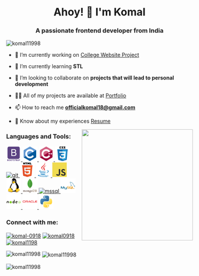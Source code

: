 
<h1 align="center">Ahoy! 👋 I'm Komal</h1>
<h3 align="center">A passionate frontend developer from India</h3>

<p align="left"> <img src="https://komarev.com/ghpvc/?username=komal11998&label=Profile%20views&color=0e75b6&style=flat" alt="komal11998" /> </p>

- 🔭 I’m currently working on [College Website Project](https://github.com/komal11998/collegewebsite.github.io)

- 🌱 I’m currently learning **STL**

- 👯 I’m looking to collaborate on **projects that will lead to personal development**

- 👨‍💻 All of my projects are available at [Portfolio](https://komal11998.github.io/portfolio_website.github.io/)

- 📫 How to reach me **officialkomal18@gmail.com**

- 📄 Know about my experiences [Resume](https://drive.google.com/drive/u/1/folders/1Yxq3rF73yMWmkDtwYdNwHAXfF16XfqM2)

<img align="right" width="300" height="300" src="https://media.giphy.com/media/ndIq5ohg1pyfqyVOII/giphy.gif">

<h3 align="left">Languages and Tools:</h3>
<p align="left"> <a href="https://getbootstrap.com" target="_blank"> <img src="https://raw.githubusercontent.com/devicons/devicon/master/icons/bootstrap/bootstrap-plain-wordmark.svg" alt="bootstrap" width="40" height="40"/> </a> <a href="https://www.cprogramming.com/" target="_blank"> <img src="https://raw.githubusercontent.com/devicons/devicon/master/icons/c/c-original.svg" alt="c" width="40" height="40"/> </a> <a href="https://www.w3schools.com/cpp/" target="_blank"> <img src="https://raw.githubusercontent.com/devicons/devicon/master/icons/cplusplus/cplusplus-original.svg" alt="cplusplus" width="40" height="40"/> </a> <a href="https://www.w3schools.com/css/" target="_blank"> <img src="https://raw.githubusercontent.com/devicons/devicon/master/icons/css3/css3-original-wordmark.svg" alt="css3" width="40" height="40"/> </a> <a href="https://git-scm.com/" target="_blank"> <img src="https://www.vectorlogo.zone/logos/git-scm/git-scm-icon.svg" alt="git" width="40" height="40"/> </a> <a href="https://www.w3.org/html/" target="_blank"> <img src="https://raw.githubusercontent.com/devicons/devicon/master/icons/html5/html5-original-wordmark.svg" alt="html5" width="40" height="40"/> </a> <a href="https://www.java.com" target="_blank"> <img src="https://raw.githubusercontent.com/devicons/devicon/master/icons/java/java-original.svg" alt="java" width="40" height="40"/> </a> <a href="https://developer.mozilla.org/en-US/docs/Web/JavaScript" target="_blank"> <img src="https://raw.githubusercontent.com/devicons/devicon/master/icons/javascript/javascript-original.svg" alt="javascript" width="40" height="40"/> </a> <a href="https://www.linux.org/" target="_blank"> <img src="https://raw.githubusercontent.com/devicons/devicon/master/icons/linux/linux-original.svg" alt="linux" width="40" height="40"/> </a> <a href="https://www.mongodb.com/" target="_blank"> <img src="https://raw.githubusercontent.com/devicons/devicon/master/icons/mongodb/mongodb-original-wordmark.svg" alt="mongodb" width="40" height="40"/> </a> <a href="https://www.microsoft.com/en-us/sql-server" target="_blank"> <img src="https://www.svgrepo.com/show/303229/microsoft-sql-server-logo.svg" alt="mssql" width="40" height="40"/> </a> <a href="https://www.mysql.com/" target="_blank"> <img src="https://raw.githubusercontent.com/devicons/devicon/master/icons/mysql/mysql-original-wordmark.svg" alt="mysql" width="40" height="40"/> </a> <a href="https://nodejs.org" target="_blank"> <img src="https://raw.githubusercontent.com/devicons/devicon/master/icons/nodejs/nodejs-original-wordmark.svg" alt="nodejs" width="40" height="40"/> </a> <a href="https://www.oracle.com/" target="_blank"> <img src="https://raw.githubusercontent.com/devicons/devicon/master/icons/oracle/oracle-original.svg" alt="oracle" width="40" height="40"/> </a> <a href="https://www.python.org" target="_blank"> <img src="https://raw.githubusercontent.com/devicons/devicon/master/icons/python/python-original.svg" alt="python" width="40" height="40"/> </a> </p>

<h3 align="left">Connect with me:</h3>
<p align="left">
<a href="https://linkedin.com/in/komal-0918" target="blank"><img align="center" src="https://raw.githubusercontent.com/rahuldkjain/github-profile-readme-generator/master/src/images/icons/Social/linked-in-alt.svg" alt="komal-0918" height="30" width="40" /></a>
<a href="https://instagram.com/komal0918" target="blank"><img align="center" src="https://raw.githubusercontent.com/rahuldkjain/github-profile-readme-generator/master/src/images/icons/Social/instagram.svg" alt="komal0918" height="30" width="40" /></a>
<a href="https://www.hackerrank.com/komal1198" target="blank"><img align="center" src="https://raw.githubusercontent.com/rahuldkjain/github-profile-readme-generator/master/src/images/icons/Social/hackerrank.svg" alt="komal1198" height="30" width="40" /></a>
</p>

<p><img align="left" src="https://github-readme-stats.vercel.app/api/top-langs?username=komal11998&show_icons=true&locale=en&layout=compact" alt="komal11998" /></p>

<p>&nbsp;<img align="center" src="https://github-readme-stats.vercel.app/api?username=komal11998&show_icons=true&locale=en" alt="komal11998" /></p>

<p><img align="center" src="https://github-readme-streak-stats.herokuapp.com/?user=komal11998&" alt="komal11998" /></p>

